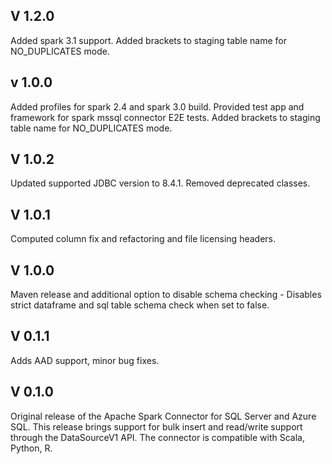 ## V 1.2.0
Added spark 3.1 support. Added brackets to staging table name for NO_DUPLICATES mode.

## v 1.0.0
Added profiles for spark 2.4 and spark 3.0 build. Provided test app and framework for spark mssql connector E2E tests. Added brackets to staging table name for NO_DUPLICATES mode.

## V 1.0.2
Updated supported JDBC version to 8.4.1. Removed deprecated classes.

## V 1.0.1
Computed column fix and refactoring and file licensing headers.

## V 1.0.0
Maven release and additional option to disable schema checking - Disables strict dataframe and sql table schema check when set to false.

## V 0.1.1
Adds AAD support, minor bug fixes.

## V 0.1.0
Original release of the Apache Spark Connector for SQL Server and Azure SQL. This release brings support for bulk insert and read/write support through the DataSourceV1 API. The connector is compatible with Scala, Python, R.
